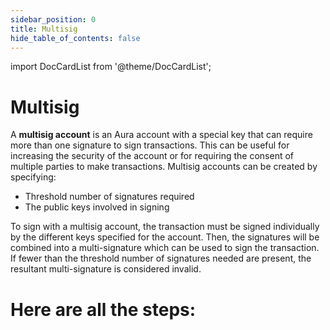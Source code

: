 ```yaml
---
sidebar_position: 0
title: Multisig
hide_table_of_contents: false
---
```

import DocCardList from '@theme/DocCardList';

# Multisig

A **multisig account** is an Aura account with a special key that can require more than one signature to sign transactions. This can be useful for increasing the security of the account or for requiring the consent of multiple parties to make transactions. Multisig accounts can be created by specifying:

- Threshold number of signatures required
- The public keys involved in signing

To sign with a multisig account, the transaction must be signed individually by the different keys specified for the account. Then, the signatures will be combined into a multi-signature which can be used to sign the transaction. If fewer than the threshold number of signatures needed are present, the resultant multi-signature is considered invalid.

# Here are all the steps:

<DocCardList />